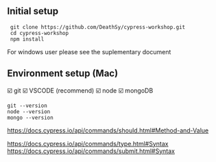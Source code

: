 ## Initial setup 
```
 git clone https://github.com/DeathSy/cypress-workshop.git
 cd cypress-workshop
 npm install
```

For windows user please see the suplementary document
## Environment setup (Mac)
☑️  git
☑️  VSCODE (recommend)
☑️  node 
☑️  mongoDB

```
git --version
node --version
mongo --version
```

https://docs.cypress.io/api/commands/should.html#Method-and-Value

https://docs.cypress.io/api/commands/type.html#Syntax
https://docs.cypress.io/api/commands/submit.html#Syntax

